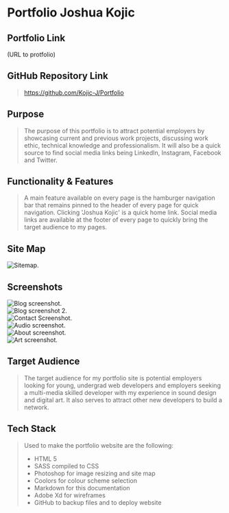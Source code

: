 # Portfolio **Joshua Kojic**

## Portfolio Link

(URL to protfolio)

## GitHub Repository Link

> https://github.com/Kojic-J/Portfolio

## Purpose

> The purpose of this portfolio is to attract potential employers by showcasing current and previous work projects, discussing work ethic, technical knowledge and professionalism. It will also be a quick source to find social media links being LinkedIn, Instagram, Facebook and Twitter.

## Functionality & Features

> A main feature available on every page is the hamburger navigation bar that remains pinned to the header of every page for quick navigation. Clicking 'Joshua Kojic' is a quick home link. Social media links are available at the footer of every page to quickly bring the target audience to my pages.

## Site Map

![Sitemap](./JoshuaKojic_T1A2/docs/Sitemap.png "Portfolio").

## Screenshots

![Blog screenshot](./JoshuaKojic_T1A2/docs/Blog_1.png "Homepage").  
![Blog screenshot 2](./JoshuaKojic_T1A2/docs/Blog_2.png "Homepage 2").  
![Contact Screenshot](./JoshuaKojic_T1A2/docs/Contact.png "Contact Page").  
![Audio screenshot](./JoshuaKojic_T1A2/docs/Audio.png "Audio Page").  
![About screenshot](./JoshuaKojic_T1A2/docs/About.png "About Page").  
![Art screenshot](./JoshuaKojic_T1A2/docs/Art.png "Art page").

## Target Audience

> The target audience for my portfolio site is potential employers looking for young, undergrad web developers and employers seeking a multi-media skilled developer with my experience in sound design and digital art. It also serves to attract other new developers to build a network.

## Tech Stack

> Used to make the portfolio website are the following:
>
> - HTML 5
> - SASS compiled to CSS
> - Photoshop for image resizing and site map
> - Coolors for colour scheme selection
> - Markdown for this documentation
> - Adobe Xd for wireframes
> - GitHub to backup files and to deploy website
